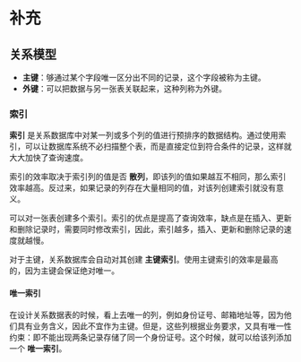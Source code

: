 # 补充

## 关系模型

- **主键**：够通过某个字段唯一区分出不同的记录，这个字段被称为主键。
- **外键**：可以把数据与另一张表关联起来，这种列称为外键。

### 索引

**索引** 是关系数据库中对某一列或多个列的值进行预排序的数据结构。通过使用索引，可以让数据库系统不必扫描整个表，而是直接定位到符合条件的记录，这样就大大加快了查询速度。

索引的效率取决于索引列的值是否 **散列**，即该列的值如果越互不相同，那么索引效率越高。反过来，如果记录的列存在大量相同的值，对该列创建索引就没有意义。

可以对一张表创建多个索引。索引的优点是提高了查询效率，缺点是在插入、更新和删除记录时，需要同时修改索引，因此，索引越多，插入、更新和删除记录的速度就越慢。

对于主键，关系数据库会自动对其创建 **主键索引**。使用主键索引的效率是最高的，因为主键会保证绝对唯一。

#### 唯一索引

在设计关系数据表的时候，看上去唯一的列，例如身份证号、邮箱地址等，因为他们具有业务含义，因此不宜作为主键。但是，这些列根据业务要求，又具有唯一性约束：即不能出现两条记录存储了同一个身份证号。这个时候，就可以给该列添加一个 **唯一索引**。
